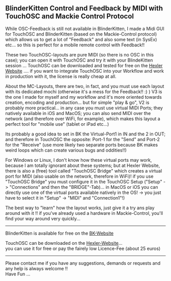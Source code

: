## BlinderKitten  Control and Feedback by MIDI with TouchOSC  and Mackie Control Protocol 
While OSC-Feedback is still not available in BlinderKitten, I made  a Midi GUI for TouchOSC and BlinderKitten (based on the Mackie-Control protocol) which allows us to get a lot of "Feedback" and also some text (in SysEx) etc... so this is perfect for a mobile remote control with Feedback!!  

These two TouchOSC-layouts are pure MIDI (so there is no OSC in this case); you can open it with TouchOSC and try it with your BlindeKitten session ... TouchOSC can be downloaded and tested  for free on the [Hexler Website](https://hexler.net/touchosc#get) .... if you want to integrate TouchOSC into your Workflow and work in production with it, the license is really cheap at all.

About the MC-Layouts, there are two, in fact, and you must use each layout with its dedicated mochi (otherwise it's a mess for the Feedback!! :) )
V3 is the one I made for myself and my workflow and it's more oriented towards creation, encoding and production... but for simple "play & go", V2 is probably more practical... 
in any case you must use virtual MIDI Ports; they natively available in iOS and MacOS; you can also send MIDI over the network (and therefore over WiFi, for example), which makes this layout a perfect tool for "mobile use" (tablet or iPad etc...)

Its probably a good idea to set in BK the Virtual-Port1 in IN and the 2 in OUT; and therefore in TouchOSC the opposite: Port-1 for the "Send" and Port-2 for the "Receive" (use more likely two separate ports because BK makes weird loops which can create various bugs and oddities!!)

For Windows or Linux, I don't know how these virtual ports may work, because I am totally ignorant about these systems; but at Hexler Website, there is also a (free) tool called "TouchOSC Bridge" which creates a virtual port for MIDI (also usable on the network, therefore in WiFi)! if you use "TouchOSC Bridge" you must configure it in the TouchOSC Setup ("Setup" -> "Connections" and then the "BRIDGE"-Tab)... in MacOS or iOS you can directly use one of the virtual ports available natively in the OS! -> you just have to select it in "Setup" -> "MIDI" and "Connection1"!)

The best way to "learn" how the layout works, just give it a try ans play around with it !! if you've already used a hardware in Mackie-Control, you'll find your way around very quickly...

---
BlinderKitten is available for free on the [BK-Website](https://blinderkitten.lighting/)    

TouchOSC can be downloaded on the [Hexler-Website](https://hexler.net/touchosc)...    
you can use it for free or pay the fairely low Licence-Fee (about 25 euros)

---
Please contact me if you have any suggestions, demands or requests and any help is always welcome !!   
Have Fun ... 

